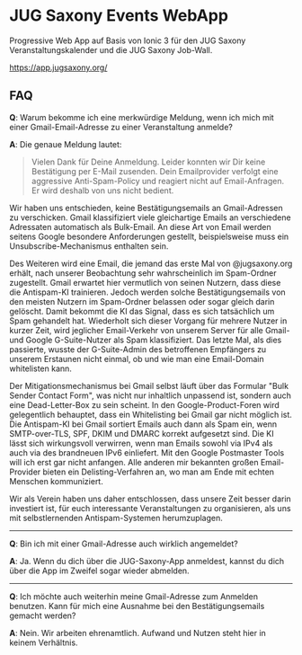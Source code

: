 # JUG Saxony Events WebApp
Progressive Web App auf Basis von Ionic 3 für den JUG Saxony Veranstaltungskalender und die JUG Saxony Job-Wall.

https://app.jugsaxony.org/

## FAQ

**Q**: Warum bekomme ich eine merkwürdige Meldung, wenn ich mich mit einer Gmail-Email-Adresse zu einer Veranstaltung anmelde?

**A**: Die genaue Meldung lautet:
> Vielen Dank für Deine Anmeldung. Leider konnten wir Dir keine Bestätigung per E-Mail zusenden. Dein Emailprovider verfolgt eine aggressive Anti-Spam-Policy und reagiert nicht auf Email-Anfragen. Er wird deshalb von uns nicht bedient.

Wir haben uns entschieden, keine Bestätigungsemails an Gmail-Adressen zu verschicken. Gmail klassifiziert viele gleichartige Emails an verschiedene Adressaten automatisch als Bulk-Email. An diese Art von Email werden seitens Google besondere Anforderungen gestellt, beispielsweise muss ein Unsubscribe-Mechanismus enthalten sein.

Des Weiteren wird eine Email, die jemand das erste Mal von @jugsaxony.org erhält, nach unserer Beobachtung sehr wahrscheinlich im Spam-Ordner zugestellt. Gmail erwartet hier vermutlich von seinen Nutzern, dass diese die Antispam-KI trainieren. Jedoch werden solche Bestätigungsemails von den meisten Nutzern im Spam-Ordner belassen oder sogar gleich darin gelöscht. Damit bekommt die KI das Signal, dass es sich tatsächlich um Spam gehandelt hat. Wiederholt sich dieser Vorgang für mehrere Nutzer in kurzer Zeit, wird jeglicher Email-Verkehr von unserem Server für alle Gmail- und Google G-Suite-Nutzer als Spam klassifiziert. Das letzte Mal, als dies passierte, wusste der G-Suite-Admin des betroffenen Empfängers zu unserem Erstaunen nicht einmal, ob und wie man eine Email-Domain whitelisten kann.

Der Mitigationsmechanismus bei Gmail selbst läuft über das Formular "Bulk Sender Contact Form", was nicht nur inhaltlich unpassend ist, sondern auch eine Dead-Letter-Box zu sein scheint. In den Google-Product-Foren wird gelegentlich behauptet, dass ein Whitelisting bei Gmail gar nicht möglich ist. Die Antispam-KI bei Gmail sortiert Emails auch dann als Spam ein, wenn SMTP-over-TLS, SPF, DKIM und DMARC korrekt aufgesetzt sind. Die KI lässt sich wirkungsvoll verwirren, wenn man Emails sowohl via IPv4 als auch via des brandneuen IPv6 einliefert. Mit den Google Postmaster Tools will ich erst gar nicht anfangen. Alle anderen mir bekannten großen Email-Provider bieten ein Delisting-Verfahren an, wo man am Ende mit echten Menschen kommuniziert.

Wir als Verein haben uns daher entschlossen, dass unsere Zeit besser darin investiert ist, für euch interessante Veranstaltungen zu organisieren, als uns mit selbstlernenden Antispam-Systemen herumzuplagen.

---

**Q**: Bin ich mit einer Gmail-Adresse auch wirklich angemeldet?

**A**: Ja. Wenn du dich über die JUG-Saxony-App anmeldest, kannst du dich über die App im Zweifel sogar wieder abmelden.

---

**Q**: Ich möchte auch weiterhin meine Gmail-Adresse zum Anmelden benutzen. Kann für mich eine Ausnahme bei den Bestätigungsemails gemacht werden?

**A**: Nein. Wir arbeiten ehrenamtlich. Aufwand und Nutzen steht hier in keinem Verhältnis.


